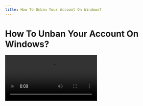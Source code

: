 ```yaml
---
title: How To Unban Your Account On Windows?
---
```


# How To Unban Your Account On Windows?

<video
    src="https://dl.openm.tech/guides/unban/video.webm"
    :autoplay=true
    :preload="preload"
    controls
/>